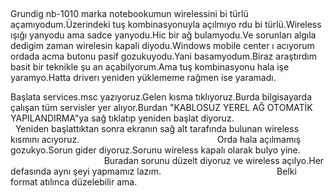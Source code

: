 &nbsp;

Grundig nb-1010 marka notebookumun wirelessini bi türlü açamıyodum.Üzerindeki tuş kombinasyonuyla açılmıyo rdu bi türlü.Wireless ışığı yanyodu ama sadce yanyodu.Hic bir ağ bulamyodu.Ve sorunları algıla dedigim zaman wirelesin kapali diyodu.Windows mobile center ı acıyorum ordada acma butonu pasif gozukuyodu.Yani basamyodum.Biraz araştırdım basit bir teknikle şu an açabilyorum.Ama tuş kombinasyonu hala işe yaramyo.Hatta driverı yeniden yüklememe rağmen ise yaramadı.

Başlata services.msc yazıyoruz.Gelen kısma tıklıyoruz.Burda bilgisayarda çalışan tüm servisler yer alıyor.Burdan "KABLOSUZ YEREL AĞ OTOMATİK YAPILANDIRMA"ya sağ tıklatıp yeniden başlat diyoruz.                                     Yeniden başlattıktan sonra ekranın sağ alt tarafında bulunan wireless kısmını acıyoruz.                                                        Orda hala açılmamış gozukyo.Sorun gider diyoruz.Sorunu wireless kapalı olarak bulyo yine.                                                 Buradan sorunu düzelt diyoruz ve wireless açılyo.Her defasında aynı şeyi yapmamız lazım.                                               Belki format atılınca düzelebilir ama.